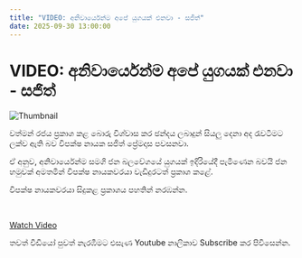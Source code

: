 ```yaml
---
title: "VIDEO: අනිවාර්යෙන්ම අපේ යුගයක් එනවා - සජිත්"
date: 2025-09-30 13:00:00
---
```


# VIDEO: අනිවාර්යෙන්ම අපේ යුගයක් එනවා - සජිත්

![Thumbnail](https://helakuru.sgp1.cdn.digitaloceanspaces.com/esana/images/lib/sajith-jk.jpg)

වත්මන් රජය ප්‍රකාශ කළ බොරු විශ්වාස කර ඡන්දය ලබාදුන් සියලු දෙනා අද රැවටීමට ලක්ව ඇති බව විපක්ෂ නායක සජිත් ප්‍රේමදාස පවසනවා.

ඒ අනුව, අනිවාර්යෙන්ම සමගි ජන බලවේගයේ යුගයක් ඉදිරියේදී පැමිණෙන බවයි ජන හමුවක් අමතමින් විපක්ෂ නායකවරයා වැඩිදුරටත් ප්‍රකාශ කළේ.

විපක්ෂ නායකවරයා සිදුකළ ප්‍රකාශය පහතින් නරඹන්න.

 

[Watch Video](https://youtube.com/embed/dugAnP6_yxc)

තවත් වීඩියෝ පුවත් නැරඹීමට එසැණ Youtube නාලිකාව Subscribe කර පිවිසෙන්න.

